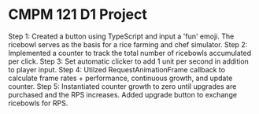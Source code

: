 # CMPM 121 D1 Project

Step 1: Created a button using TypeScript and input a 'fun' emoji. The ricebowl serves as the basis for a rice farming and chef simulator.
Step 2: Implemented a counter to track the total number of ricebowls accumulated per click.
Step 3: Set automatic clicker to add 1 unit per second in addition to player input.
Step 4: Utilzed RequestAnimationFrame callback to calculate frame rates + performance, continuous growth, and update counter.
Step 5: Instantiated counter growth to zero until upgrades are purchased and the RPS increases. Added upgrade button to exchange ricebowls for RPS.
